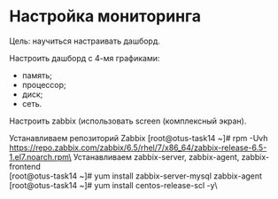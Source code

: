 # Настройка мониторинга
Цель: научиться настраивать дашборд.

Настроить дашборд с 4-мя графиками:
- память;
- процессор;
- диск;
- сеть.

Настроить zabbix (использовать screen (комплексный экран).

Устанавливаем репозиторий Zabbix
[root@otus-task14 ~]# rpm -Uvh https://repo.zabbix.com/zabbix/6.5/rhel/7/x86_64/zabbix-release-6.5-1.el7.noarch.rpm\
Устанавливаем zabbix-server, zabbix-agent, zabbix-frontend\
[root@otus-task14 ~]# yum install zabbix-server-mysql zabbix-agent\
[root@otus-task14 ~]# yum install centos-release-scl -y\

